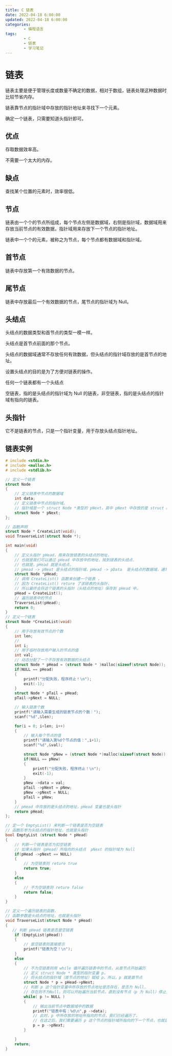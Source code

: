 ```yaml
---
title: C 链表
date: 2022-04-18 6:00:00
updated: 2022-04-18 6:00:00
categories:
        - 编程语言
tags:
        - C
        - 链表
        - 学习笔记
---
```


# 链表

链表主要是便于管理长度或数量不确定的数据，相对于数组，链表处理这种数据时比较节省内存。

链表靠节点的指针域中存放的指针地址来寻找下一个元素。

确定一个链表，只需要知道头指针即可。



## 优点

存取数据效率高。

不需要一个太大的内存。

## 缺点 

查找某个位置的元素时，效率很低。

## 节点

链表由一个个的节点所组成，每个节点左侧是数据域，右侧是指针域，数据域用来存放当前节点的有效数据，指针域用来存放下一个节点的指针地址。

链表中一个个的元素，被称之为节点，每个节点都有数据域和指针域。

## 首节点

链表中存放第一个有效数据的节点。

## 尾节点

链表中存放最后一个有效数据的节点，尾节点的指针域为 Null。

## 头结点

头结点的数据类型和首节点的类型一模一样。

头结点是首节点前面的那个节点。

头结点的数据域通常不存放任何有效数据，但头结点的指针域存放的是首节点的地址。

设置头结点的目的是为了方便对链表的操作。

任何一个链表都有一个头结点

空链表，指的是头结点的指针域为 Null 的链表，非空链表，指的是头结点的指针域有指向的链表。

## 头指针

它不是链表的节点，只是一个指针变量，用于存放头结点指针地址。

## 链表实例

```C
# include <stdio.h>
# include <malloc.h>
# include <stdlib.h>

// 定义一个链表
struct Node
{
    // 定义链表中节点的数据域
    int data;
    // 定义链表中节点的指针域。
    // 指针域是一个 struct Node *类型的 pNext，其中 pNext 中存放的是 struct Node 变量的地址
    struct Node * pNext;
};

// 函数声明
struct Node * CreateList(void);
void TraverseList(struct Node *);

int main(void)
{
    // 定义头指针 pHead，用来存放链表的头结点的地址，
    // 也就是我们可以通过 pHead 中存放中的地址，找到链表的头结点.
    // 也就是，pHead 就是头结点，
    // pHead -> pNext 是头结点的指针域，pHead -> pData  是头结点的数据域，通常不存放任何有效数据
    struct Node *pHead;
    // 调用 CreateList() 函数来创建一个链表 ，
    // 因为 CreateList() reture 了该链表的头指针，
    // 所以最终会将这个链表的头指针（头结点的地址）保存到 pHead 中。
    pHead = CreateList();
    // 遍历链表中的节点
    TraverseList(pHead);
    return 0;
}
// 定义一个链表
struct Node *CreateList(void)
{
    // 用于存放有效节点的个数
    int len;
    //
    int i;
    // 用于临时存放用户输入的节点的值
    int val;
    // 动态分配了一个不存放有效数据的头结点
    struct Node * pHead = (struct Node * )malloc(sizeof(struct Node));
    if(NULL == pHead)
    {
        printf("分配失败，程序终止！\n");
        exit(-1);
    }
    struct Node * pTail = pHead;
    pTail->pNext = NULL;

    // 输入链表个数
    printf("请输入需要生成的链表节点的个数：");
    scanf("%d",&len);

    for(i = 0; i<len; i++)
    {
        // 输入每个节点的值
        printf("请输入第%d个节点的值：",i+1);
        scanf("%d",&val);

        struct Node *pNew = (struct Node *)malloc(sizeof(struct Node));
        if(NULL == pNew)
        {
            printf("分配失败，程序终止！\n");
            exit(-1);
        }
        pNew ->data = val;
        pTail ->pNext = pNew;
        pNew ->pNext = NULL;
        pTail = pNew;
    }
    // pHead 中存放的是头结点的地址，pHead 变量也是头指针
    return pHead;
};

// 定一个 EmptyList() 来判断一个链表是否为空链表
// 函数形参为头结点的指针地址，也就是头指针
bool EmptyList (struct Node * pHead)
{
    // 判断一个链表是否为扣空链表
    // 如果头指针（pHead）所指向的头结点  pNext 的指针域为 Null
    if(pHead ->pNext == NULL)
    {
        // 为空链表则 reture true
        return true;
    }
    else
    {
        // 不为空链表则 reture false
        return false;
    }
}

// 定义一个遍历链表的函数，
// 函数参数是头结点的地址，也就是头指针
void TraverseList(struct Node * pHead)
{
   // 判断 pHead 链表是否是空链表
    if (EmptyList(pHead))
    {
        // 是空链表则直接提示
        printf("链表为空！\n");
    }
    else
    {
        // 不为空链表则用 while 循环遍历链表中的节点，从首节点开始遍历
        // 定义 struct Node * 类型的指针变量 p，
        // 将头结点的指针域（首节点的地址）赋给 p，所以，p 就是首节点
        struct Node * p = pHead->pNext;
        // 判断 p 这个指针变量中所存放的节点地址是否存在，是否为 Null，
        // 存在则不为Null，则可以开始遍历当前节点，直到没有节点（p 为 Null）停止遍历。
        while( p != NULL )
        {
            // 输出当前节点中数据域中的数据
            printf("链表中有：%d\n",p ->data);
            // 此时，p 中所存放的地址所指向的节点，我们已经遍历了，
            // 在这之后，我们需要遍历 p 这个节点的指针域所指向的下一个节点，也就是第 N 个节点。
            p = p ->pNext;
        }

    }
    return;
}

```

